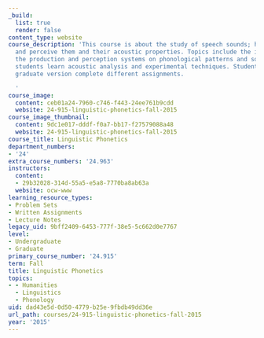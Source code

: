 ```yaml
---
_build:
  list: true
  render: false
content_type: website
course_description: 'This course is about the study of speech sounds; how we produce
  and perceive them and their acoustic properties. Topics include the influence of
  the production and perception systems on phonological patterns and sound change,
  students learn acoustic analysis and experimental techniques. Students taking the
  graduate version complete different assignments.

  '
course_image:
  content: ceb01a24-7960-c746-f443-24ee761b9cdd
  website: 24-915-linguistic-phonetics-fall-2015
course_image_thumbnail:
  content: 9dc1e017-dddf-f0a7-bb17-f27579088a48
  website: 24-915-linguistic-phonetics-fall-2015
course_title: Linguistic Phonetics
department_numbers:
- '24'
extra_course_numbers: '24.963'
instructors:
  content:
  - 29b32028-314d-55a5-e5a8-7770ba8ab63a
  website: ocw-www
learning_resource_types:
- Problem Sets
- Written Assignments
- Lecture Notes
legacy_uid: 9bff2409-6453-777f-38e5-5c662d0e7767
level:
- Undergraduate
- Graduate
primary_course_number: '24.915'
term: Fall
title: Linguistic Phonetics
topics:
- - Humanities
  - Linguistics
  - Phonology
uid: dad43e5d-0d50-4779-b25e-9fbdb49dd36e
url_path: courses/24-915-linguistic-phonetics-fall-2015
year: '2015'
---
```

